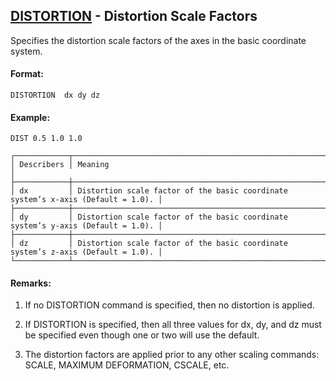 ## [DISTORTION](https://nexus.hexagon.com/documentationcenter/bundle/MSC_Nastran_2022.4/page/Nastran_Combined_Book/qrg/casecontrol4b/TOC.DISTORTION.xhtml) - Distortion Scale Factors

Specifies the distortion scale factors of the axes in the basic coordinate system.

#### Format:

```nastran
DISTORTION  dx dy dz
```

#### Example:

```nastran
DIST 0.5 1.0 1.0
```

```text
┌────────────┬──────────────────────────────────────────────────────────────────────────────────┐
│ Describers │ Meaning                                                                          │
├────────────┼──────────────────────────────────────────────────────────────────────────────────┤
│ dx         │ Distortion scale factor of the basic coordinate system’s x-axis (Default = 1.0). │
├────────────┼──────────────────────────────────────────────────────────────────────────────────┤
│ dy         │ Distortion scale factor of the basic coordinate system’s y-axis (Default = 1.0). │
├────────────┼──────────────────────────────────────────────────────────────────────────────────┤
│ dz         │ Distortion scale factor of the basic coordinate system’s z-axis (Default = 1.0). │
└────────────┴──────────────────────────────────────────────────────────────────────────────────┘
```

#### Remarks:

1. If no DISTORTION command is specified, then no distortion is applied.

2. If DISTORTION is specified, then all three values for dx, dy, and dz must be specified even though one or two will use the default.

3. The distortion factors are applied prior to any other scaling commands: SCALE, MAXIMUM DEFORMATION, CSCALE, etc.
